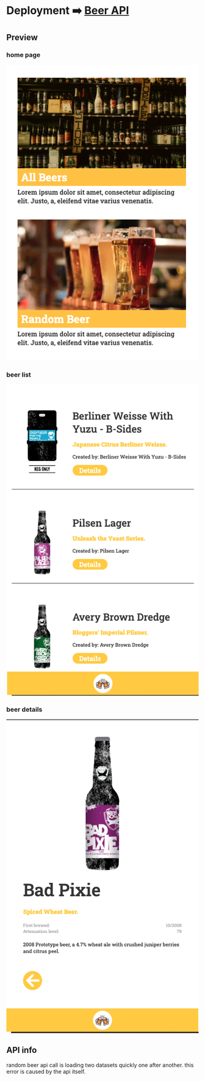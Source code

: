 # Deployment ➡️ [Beer API](https://melina412.github.io/Day56/)

## Preview

### home page

![preview 1](/public/img/beerapi-preview-1.png)

### beer list

![preview 2](/public/img/beerapi-preview-2.png)

### beer details

![preview 3](/public/img/beerapi-preview-3.png)

## API info

random beer api call is loading two datasets quickly one after another. this error is caused by the api itself.
